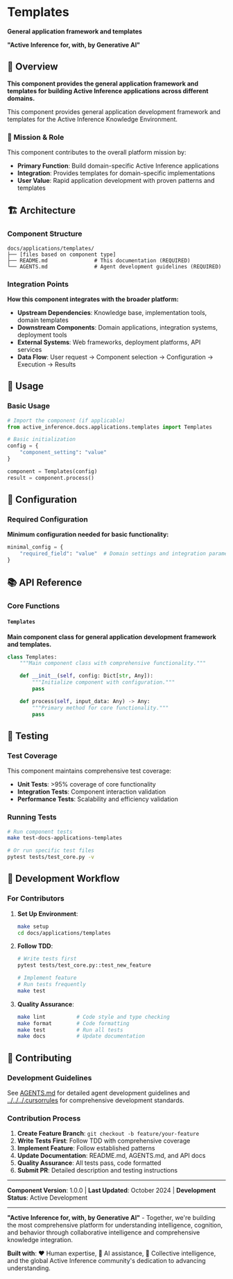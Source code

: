# Templates

**General application framework and templates**

**"Active Inference for, with, by Generative AI"**

## 📖 Overview

**This component provides the general application framework and templates for building Active Inference applications across different domains.**

This component provides general application development framework and templates for the Active Inference Knowledge Environment.

### 🎯 Mission & Role

This component contributes to the overall platform mission by:

- **Primary Function**: Build domain-specific Active Inference applications
- **Integration**: Provides templates for domain-specific implementations
- **User Value**: Rapid application development with proven patterns and templates

## 🏗️ Architecture

### Component Structure

```
docs/applications/templates/
├── [files based on component type]
├── README.md               # This documentation (REQUIRED)
└── AGENTS.md               # Agent development guidelines (REQUIRED)
```

### Integration Points

**How this component integrates with the broader platform:**

- **Upstream Dependencies**: Knowledge base, implementation tools, domain templates
- **Downstream Components**: Domain applications, integration systems, deployment tools
- **External Systems**: Web frameworks, deployment platforms, API services
- **Data Flow**: User request → Component selection → Configuration → Execution → Results

## 🚀 Usage

### Basic Usage

```python
# Import the component (if applicable)
from active_inference.docs.applications.templates import Templates

# Basic initialization
config = {
    "component_setting": "value"
}

component = Templates(config)
result = component.process()
```

## 🔧 Configuration

### Required Configuration

**Minimum configuration needed for basic functionality:**

```python
minimal_config = {
    "required_field": "value"  # Domain settings and integration parameters
}
```

## 📚 API Reference

### Core Functions

#### `Templates`

**Main component class for general application development framework and templates.**

```python
class Templates:
    """Main component class with comprehensive functionality."""

    def __init__(self, config: Dict[str, Any]):
        """Initialize component with configuration."""
        pass

    def process(self, input_data: Any) -> Any:
        """Primary method for core functionality."""
        pass
```

## 🧪 Testing

### Test Coverage

This component maintains comprehensive test coverage:

- **Unit Tests**: >95% coverage of core functionality
- **Integration Tests**: Component interaction validation
- **Performance Tests**: Scalability and efficiency validation

### Running Tests

```bash
# Run component tests
make test-docs-applications-templates

# Or run specific test files
pytest tests/test_core.py -v
```

## 🔄 Development Workflow

### For Contributors

1. **Set Up Environment**:
   ```bash
   make setup
   cd docs/applications/templates
   ```

2. **Follow TDD**:
   ```bash
   # Write tests first
   pytest tests/test_core.py::test_new_feature

   # Implement feature
   # Run tests frequently
   make test
   ```

3. **Quality Assurance**:
   ```bash
   make lint          # Code style and type checking
   make format        # Code formatting
   make test          # Run all tests
   make docs          # Update documentation
   ```

## 🤝 Contributing

### Development Guidelines

See [AGENTS.md](AGENTS.md) for detailed agent development guidelines and [../../../.cursorrules](../../../.cursorrules) for comprehensive development standards.

### Contribution Process

1. **Create Feature Branch**: `git checkout -b feature/your-feature`
2. **Write Tests First**: Follow TDD with comprehensive coverage
3. **Implement Feature**: Follow established patterns
4. **Update Documentation**: README.md, AGENTS.md, and API docs
5. **Quality Assurance**: All tests pass, code formatted
6. **Submit PR**: Detailed description and testing instructions

---

**Component Version**: 1.0.0 | **Last Updated**: October 2024 | **Development Status**: Active Development

---

**"Active Inference for, with, by Generative AI"** - Together, we're building the most comprehensive platform for understanding intelligence, cognition, and behavior through collaborative intelligence and comprehensive knowledge integration.

**Built with**: ❤️ Human expertise, 🤖 AI assistance, 🧠 Collective intelligence, and the global Active Inference community's dedication to advancing understanding.
